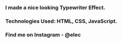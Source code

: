 ### I made a nice looking Typewriter Effect.

### Technologies Used: HTML, CSS, JavaScript.

### Find me on Instagram - @elec
